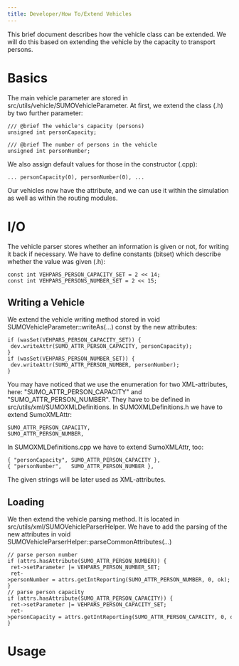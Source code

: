 ```yaml
---
title: Developer/How To/Extend Vehicles
---
```


This brief document describes how the vehicle class can be extended. We
will do this based on extending the vehicle by the capacity to transport
persons.

# Basics

The main vehicle parameter are stored in
src/utils/vehicle/SUMOVehicleParameter. At first, we extend the class
(.h) by two further parameter:

```
/// @brief The vehicle's capacity (persons)
unsigned int personCapacity;

/// @brief The number of persons in the vehicle
unsigned int personNumber;
```

We also assign default values for those in the constructor (.cpp):

```
... personCapacity(0), personNumber(0), ...
```

Our vehicles now have the attribute, and we can use it within the
simulation as well as within the routing modules.

# I/O

The vehicle parser stores whether an information is given or not, for
writing it back if necessary. We have to define constants (bitset) which
describe whether the value was given (.h):

```
const int VEHPARS_PERSON_CAPACITY_SET = 2 << 14;
const int VEHPARS_PERSONS_NUMBER_SET = 2 << 15;
```

## Writing a Vehicle

We extend the vehicle writing method stored in void
SUMOVehicleParameter::writeAs(...) const by the new attributes:

```
if (wasSet(VEHPARS_PERSON_CAPACITY_SET)) {
 dev.writeAttr(SUMO_ATTR_PERSON_CAPACITY, personCapacity);
}
if (wasSet(VEHPARS_PERSON_NUMBER_SET)) {
 dev.writeAttr(SUMO_ATTR_PERSON_NUMBER, personNumber);
}
```

You may have noticed that we use the enumeration for two XML-attributes,
here: "SUMO_ATTR_PERSON_CAPACITY" and "SUMO_ATTR_PERSON_NUMBER".
They have to be defined in src/utils/xml/SUMOXMLDefinitions. In
SUMOXMLDefinitions.h we have to extend SumoXMLAttr:

```
SUMO_ATTR_PERSON_CAPACITY,
SUMO_ATTR_PERSON_NUMBER,
```

In SUMOXMLDefinitions.cpp we have to extend SumoXMLAttr, too:

```
{ "personCapacity", SUMO_ATTR_PERSON_CAPACITY },
{ "personNumber",   SUMO_ATTR_PERSON_NUMBER },
```

The given strings will be later used as XML-attributes.

## Loading

We then extend the vehicle parsing method. It is located in
src/utils/xml/SUMOVehicleParserHelper. We have to add the parsing of the
new attributes in void
SUMOVehicleParserHelper::parseCommonAttributes(...)

```
// parse person number
if (attrs.hasAttribute(SUMO_ATTR_PERSON_NUMBER)) {
 ret->setParameter |= VEHPARS_PERSON_NUMBER_SET;
 ret->personNumber = attrs.getIntReporting(SUMO_ATTR_PERSON_NUMBER, 0, ok);
}
// parse person capacity
if (attrs.hasAttribute(SUMO_ATTR_PERSON_CAPACITY)) {
 ret->setParameter |= VEHPARS_PERSON_CAPACITY_SET;
 ret->personCapacity = attrs.getIntReporting(SUMO_ATTR_PERSON_CAPACITY, 0, ok);
}
```

# Usage